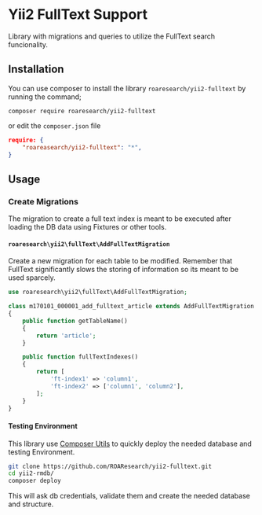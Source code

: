 Yii2 FullText Support
=====================

Library with migrations and queries to utilize the FullText search funcionality.

Installation
-----------

You can use composer to install the library `roaresearch/yii2-fulltext` by running the
command;

`composer require roaresearch/yii2-fulltext`

or edit the `composer.json` file

```json
require: {
    "roareasearch/yii2-fulltext": "*",
}
```

Usage
-----

### Create Migrations

The migration to create a full text index is meant to be executed after loading
the DB data using Fixtures or other tools.

#### `roaresearch\yii2\fullText\AddFullTextMigration`

Create a new migration for each table to be modified. Remember that FullText
significantly slows the storing of information so its meant to be used sparcely.

```php
use roaresearch\yii2\fullText\AddFullTextMigration;

class m170101_000001_add_fulltext_article extends AddFullTextMigration
{
    public function getTableName()
    {
        return 'article';
    }

    public function fullTextIndexes()
    {
        return [
            'ft-index1' => 'column1',
            'ft-index2' => ['column1', 'column2'],
        ];
    }
}
```

#### Testing Environment

This library use [Composer Utils](https://github.com/ROAResearch/composer-utils)
to quickly deploy the needed database and testing Environment.

```bash
git clone https://github.com/ROAResearch/yii2-fulltext.git
cd yii2-rmdb/
composer deploy
```

This will ask db credentials, validate them and create the needed database and
structure.
